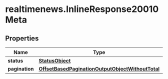 # realtimenews.InlineResponse20010Meta

## Properties

Name | Type | Description | Notes
------------ | ------------- | ------------- | -------------
**status** | [**StatusObject**](StatusObject.md) |  | [optional] 
**pagination** | [**OffsetBasedPaginationOutputObjectWithoutTotal**](OffsetBasedPaginationOutputObjectWithoutTotal.md) |  | [optional] 


